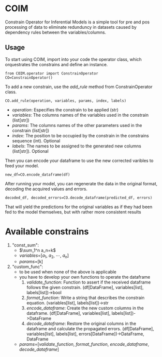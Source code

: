 # COIM

Constrain Operator for Inferential Models is a simple tool for pre and pos processing of data to eliminate redunduncy in datasets caused by dependency rules between the variables/columns.

## Usage

To start using COIM, import into your code the operator class, which orquestrates the constrains and define an instance.

```
from COIM.operator import ConstrainOperator
CO=ConstrainOperator()
```

To add a new constrain, use the _add\_rule_ method from ConstrainOperator class.

```CO.add_rule(operation, variables, params, index, labels)```

 - _operation_: Especifies the constrain to be applied (str)
 - _variables_: The columns names of the variables used in the constrain (list[str])
 - _params_: The columns names of the other parameters used in the constrain (list[str])
 - _index_: The position to be occupied by the constrain in the constrains sequence (int). Optional
 - _labels_: The names to be assigned to the generated new columns (list[str]). Optional

Then you can encode your dataframe to use the new corrected varibles to feed your model.

```new_df=CO.encode_dataframe(df)```

After running your model, you can regenerate the data in the original format, decoding the acquired values and errors.

```decoded_df, decoded_errors=CO.decode_dataframe(predicted_df, errors)```

That will yield the predictions for the original variables as if they had been fed to the model themselves, but with rather more consistent results

# Available constrains

1. "const_sum":
	- $\sum_1^n a_n=k$
	- _variables_=[$a_1$, $a_2$, $\cdots$, $a_n$]
 	- _params_=[k]
1. "custom_func":
	- to be used when none of the above is applicable
	- you have to develop your own functions to operate the dataframe
		1. _validate\_function_: Function to assert if the received dataframe follows the given constrain. (df[DataFrame], variables[list], labels[list])->bool
		1. _format\_function_: Write a string that describes the constrain equation. (variables[list], labels[list])->str
		1. _encode\_dataframe_: Create the new custom columns in the dataframe. (df[DataFrame], variables[list], labels[list])->DataFrame
		1. _decode\_dataframe_: Restore the original columns in the dataframe and calculate the propagated errors. (df[DataFrame], variables[list], labels[list], errors[DataFrame])->DataFrame, DataFrame
	- _params_=[_validate\_function_, _format\_function_, _encode\_dataframe_, _decode\_dataframe_]
